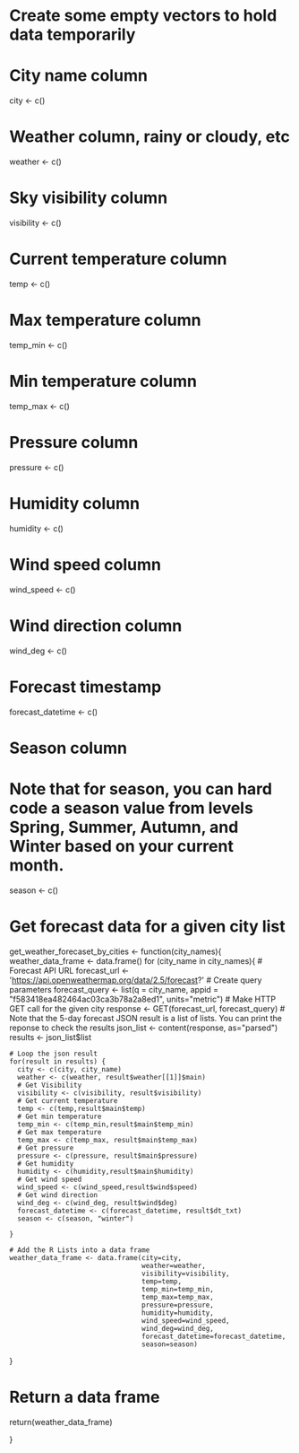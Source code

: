 # Create some empty vectors to hold data temporarily

# City name column
city <- c()
# Weather column, rainy or cloudy, etc
weather <- c()
# Sky visibility column
visibility <- c()
# Current temperature column
temp <- c()
# Max temperature column
temp_min <- c()
# Min temperature column
temp_max <- c()
# Pressure column
pressure <- c()
# Humidity column
humidity <- c()
# Wind speed column
wind_speed <- c()
# Wind direction column
wind_deg <- c()
# Forecast timestamp
forecast_datetime <- c()
# Season column
# Note that for season, you can hard code a season value from levels Spring, Summer, Autumn, and Winter based on your current month.
season <- c()

# Get forecast data for a given city list
get_weather_forecaset_by_cities <- function(city_names){
  weather_data_frame <- data.frame()
  for (city_name in city_names){
    # Forecast API URL
    forecast_url <- 'https://api.openweathermap.org/data/2.5/forecast?'
    # Create query parameters
    forecast_query <- list(q = city_name, appid = "f583418ea482464ac03ca3b78a2a8ed1", units="metric")
    # Make HTTP GET call for the given city
    response <- GET(forecast_url, forecast_query)
    # Note that the 5-day forecast JSON result is a list of lists. You can print the reponse to check the results
    json_list <- content(response, as="parsed")
    results <- json_list$list
    
    # Loop the json result
    for(result in results) {
      city <- c(city, city_name)
      weather <- c(weather, result$weather[[1]]$main)
      # Get Visibility
      visibility <- c(visibility, result$visibility)
      # Get current temperature
      temp <- c(temp,result$main$temp)
      # Get min temperature
      temp_min <- c(temp_min,result$main$temp_min)
      # Get max temperature
      temp_max <- c(temp_max, result$main$temp_max)
      # Get pressure
      pressure <- c(pressure, result$main$pressure)
      # Get humidity
      humidity <- c(humidity,result$main$humidity)
      # Get wind speed
      wind_speed <- c(wind_speed,result$wind$speed)
      # Get wind direction
      wind_deg <- c(wind_deg, result$wind$deg)
      forecast_datetime <- c(forecast_datetime, result$dt_txt)
      season <- c(season, "winter")
      
    }
    
    # Add the R Lists into a data frame
    weather_data_frame <- data.frame(city=city,
                                     weather=weather, 
                                     visibility=visibility, 
                                     temp=temp, 
                                     temp_min=temp_min, 
                                     temp_max=temp_max, 
                                     pressure=pressure, 
                                     humidity=humidity, 
                                     wind_speed=wind_speed, 
                                     wind_deg=wind_deg,
                                     forecast_datetime=forecast_datetime,
                                     season=season)
  }
  
  # Return a data frame
  return(weather_data_frame)
  
}

